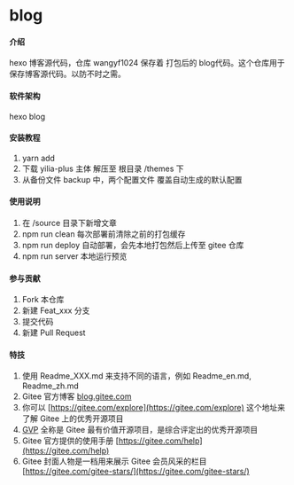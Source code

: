 # blog

#### 介绍
hexo 博客源代码，仓库 wangyf1024 保存着 打包后的 blog代码。这个仓库用于保存博客源代码。以防不时之需。

#### 软件架构
hexo blog


#### 安装教程

1.  yarn add
2.  下载 yilia-plus 主体 解压至 根目录 /themes 下
3.  从备份文件 backup 中，两个配置文件 覆盖自动生成的默认配置

#### 使用说明

1.  在 /source 目录下新增文章
2.  npm run clean 每次部署前清除之前的打包缓存
3.  npm run deploy 自动部署，会先本地打包然后上传至 gitee 仓库
4.  npm run server 本地运行预览

#### 参与贡献

1.  Fork 本仓库
2.  新建 Feat_xxx 分支
3.  提交代码
4.  新建 Pull Request


#### 特技

1.  使用 Readme\_XXX.md 来支持不同的语言，例如 Readme\_en.md, Readme\_zh.md
2.  Gitee 官方博客 [blog.gitee.com](https://blog.gitee.com)
3.  你可以 [https://gitee.com/explore](https://gitee.com/explore) 这个地址来了解 Gitee 上的优秀开源项目
4.  [GVP](https://gitee.com/gvp) 全称是 Gitee 最有价值开源项目，是综合评定出的优秀开源项目
5.  Gitee 官方提供的使用手册 [https://gitee.com/help](https://gitee.com/help)
6.  Gitee 封面人物是一档用来展示 Gitee 会员风采的栏目 [https://gitee.com/gitee-stars/](https://gitee.com/gitee-stars/)
